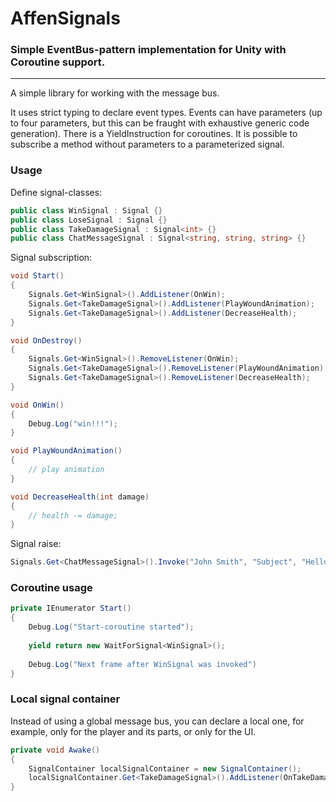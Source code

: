 # AffenSignals

### Simple EventBus-pattern implementation for Unity with Coroutine support.

---

A simple library for working with the message bus. 

It uses strict typing to declare event types.
Events can have parameters (up to four parameters, but this can be fraught with exhaustive generic code generation). 
There is a YieldInstruction for coroutines.
It is possible to subscribe a method without parameters to a parameterized signal.

### Usage

Define signal-classes:
```c#
public class WinSignal : Signal {}
public class LoseSignal : Signal {}
public class TakeDamageSignal : Signal<int> {}
public class ChatMessageSignal : Signal<string, string, string> {}
```

Signal subscription:
```c#
void Start()
{
    Signals.Get<WinSignal>().AddListener(OnWin);
    Signals.Get<TakeDamageSignal>().AddListener(PlayWoundAnimation);
    Signals.Get<TakeDamageSignal>().AddListener(DecreaseHealth);
}

void OnDestroy()
{
    Signals.Get<WinSignal>().RemoveListener(OnWin);
    Signals.Get<TakeDamageSignal>().RemoveListener(PlayWoundAnimation);
    Signals.Get<TakeDamageSignal>().RemoveListener(DecreaseHealth);
}

void OnWin()
{
    Debug.Log("win!!!");
}

void PlayWoundAnimation()
{
    // play animation
}

void DecreaseHealth(int damage)
{
    // health -= damage;
}
```

Signal raise:
```c#
Signals.Get<ChatMessageSignal>().Invoke("John Smith", "Subject", "Hello World!");
```

### Coroutine usage

```c#
private IEnumerator Start()
{
    Debug.Log("Start-coroutine started");
    
    yield return new WaitForSignal<WinSignal>();
    
    Debug.Log("Next frame after WinSignal was invoked")
}
```

### Local signal container

Instead of using a global message bus, you can declare a local one, for example, only for the player and its parts, or only for the UI.

```c#
private void Awake()
{
    SignalContainer localSignalContainer = new SignalContainer();
    localSignalContainer.Get<TakeDamageSignal>().AddListener(OnTakeDamage);
}
```